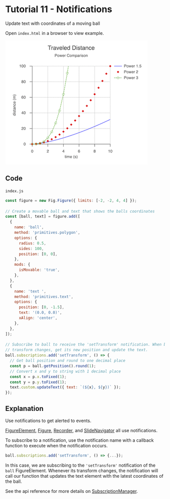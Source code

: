 # Tutorial 11 - Notifications

Update text with coordinates of a moving ball

Open `index.html` in a browser to view example.

![](example.png)

## Code
`index.js`
```js
const figure = new Fig.Figure({ limits: [-2, -2, 4, 4] });

// Create a movable ball and text that shows the balls coordinates
const [ball, text] = figure.add([
  {
    name: 'ball',
    method: 'primitives.polygon',
    options: {
      radius: 0.5,
      sides: 100,
      position: [0, 0],
    },
    mods: {
      isMovable: 'true',
    },
  },
  {
    name: 'text ',
    method: 'primitives.text',
    options: {
      position: [0, -1.5],
      text: '(0.0, 0.0)',
      xAlign: 'center',
    },
  },
]);

// Subscribe to ball to receive the 'setTransform' notification. When ball's
// transform changes, get its new position and update the text.
ball.subscriptions.add('setTransform', () => {
  // Get ball position and round to one decimal place
  const p = ball.getPosition().round(1);
  // Convert x and y to string with 1 decimal place
  const x = p.x.toFixed(1);
  const y = p.y.toFixed(1);
  text.custom.updateText({ text: `(${x}, ${y})` });
});
```

## Explanation

Use notifications to get alerted to events.

[FigureElement](https://airladon.github.io/FigureOne/api/#figureelement), [Figure](https://airladon.github.io/FigureOne/api/#figure), [Recorder](https://airladon.github.io/FigureOne/api/#recorder), and [SlideNavigator](https://airladon.github.io/FigureOne/api/#slidenavigator) all use notifications.

To subscribe to a notification, use the notification name with a callback function to execute when the notification occurs.

```js
ball.subscriptions.add('setTransform', () => {...});
```

In this case, we are subscribing to the `'setTransform'` notification of the `ball` FigureElement. Whenever its transform changes, the notification will call our function that updates the text element with the latest coordinates of the ball.

See the api reference for more details on [SubscriptionManager](https://airladon.github.io/FigureOne/api/#subscriptionmanager).
